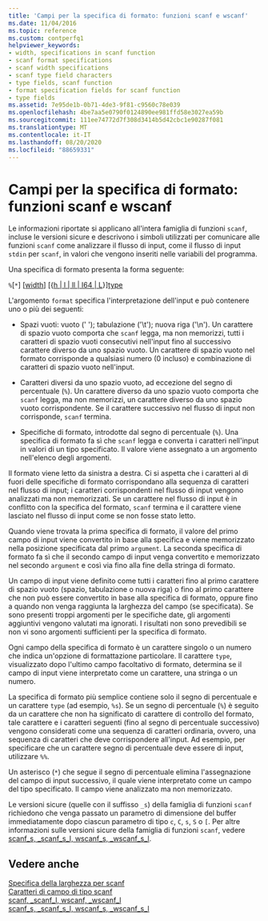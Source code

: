 ```yaml
---
title: 'Campi per la specifica di formato: funzioni scanf e wscanf'
ms.date: 11/04/2016
ms.topic: reference
ms.custom: contperfq1
helpviewer_keywords:
- width, specifications in scanf function
- scanf format specifications
- scanf width specifications
- scanf type field characters
- type fields, scanf function
- format specification fields for scanf function
- type fields
ms.assetid: 7e95de1b-0b71-4de3-9f81-c9560c78e039
ms.openlocfilehash: 4be7aa5e0790f0124890ee981ffd58e3027ea59b
ms.sourcegitcommit: 111ee74772d7f308d3414b5d42cbc1e90287f081
ms.translationtype: MT
ms.contentlocale: it-IT
ms.lasthandoff: 08/20/2020
ms.locfileid: "88659331"
---
```

# <a name="format-specification-fields-scanf-and-wscanf-functions"></a>Campi per la specifica di formato: funzioni scanf e wscanf

Le informazioni riportate si applicano all'intera famiglia di funzioni `scanf`, incluse le versioni sicure e descrivono i simboli utilizzati per comunicare alle funzioni `scanf` come analizzare il flusso di input, come il flusso di input `stdin` per `scanf`, in valori che vengono inseriti nelle variabili del programma.

Una specifica di formato presenta la forma seguente:

`%`[`*`] [[width](../c-runtime-library/scanf-width-specification.md)] [{[h &#124; l &#124; ll &#124; I64 &#124; L](../c-runtime-library/scanf-width-specification.md)}][type](../c-runtime-library/scanf-type-field-characters.md)

L'argomento `format` specifica l'interpretazione dell'input e può contenere uno o più dei seguenti:

- Spazi vuoti: vuoto (' '); tabulazione ('\t'); nuova riga ('\n'). Un carattere di spazio vuoto comporta che `scanf` legga, ma non memorizzi, tutti i caratteri di spazio vuoti consecutivi nell'input fino al successivo carattere diverso da uno spazio vuoto. Un carattere di spazio vuoto nel formato corrisponde a qualsiasi numero (0 incluso) e combinazione di caratteri di spazio vuoto nell'input.

- Caratteri diversi da uno spazio vuoto, ad eccezione del segno di percentuale (`%`). Un carattere diverso da uno spazio vuoto comporta che `scanf` legga, ma non memorizzi, un carattere diverso da uno spazio vuoto corrispondente. Se il carattere successivo nel flusso di input non corrisponde, `scanf` termina.

- Specifiche di formato, introdotte dal segno di percentuale (`%`). Una specifica di formato fa sì che `scanf` legga e converta i caratteri nell'input in valori di un tipo specificato. Il valore viene assegnato a un argomento nell'elenco degli argomenti.

Il formato viene letto da sinistra a destra. Ci si aspetta che i caratteri al di fuori delle specifiche di formato corrispondano alla sequenza di caratteri nel flusso di input; i caratteri corrispondenti nel flusso di input vengono analizzati ma non memorizzati. Se un carattere nel flusso di input è in conflitto con la specifica del formato, `scanf` termina e il carattere viene lasciato nel flusso di input come se non fosse stato letto.

Quando viene trovata la prima specifica di formato, il valore del primo campo di input viene convertito in base alla specifica e viene memorizzato nella posizione specificata dal primo `argument`. La seconda specifica di formato fa sì che il secondo campo di input venga convertito e memorizzato nel secondo `argument` e così via fino alla fine della stringa di formato.

Un campo di input viene definito come tutti i caratteri fino al primo carattere di spazio vuoto (spazio, tabulazione o nuova riga) o fino al primo carattere che non può essere convertito in base alla specifica di formato, oppure fino a quando non venga raggiunta la larghezza del campo (se specificata). Se sono presenti troppi argomenti per le specifiche date, gli argomenti aggiuntivi vengono valutati ma ignorati. I risultati non sono prevedibili se non vi sono argomenti sufficienti per la specifica di formato.

Ogni campo della specifica di formato è un carattere singolo o un numero che indica un'opzione di formattazione particolare. Il carattere `type`, visualizzato dopo l'ultimo campo facoltativo di formato, determina se il campo di input viene interpretato come un carattere, una stringa o un numero.

La specifica di formato più semplice contiene solo il segno di percentuale e un carattere `type` (ad esempio, `%s`). Se un segno di percentuale (`%`) è seguito da un carattere che non ha significato di carattere di controllo del formato, tale carattere e i caratteri seguenti (fino al segno di percentuale successivo) vengono considerati come una sequenza di caratteri ordinaria, ovvero, una sequenza di caratteri che deve corrispondere all'input. Ad esempio, per specificare che un carattere segno di percentuale deve essere di input, utilizzare `%%`.

Un asterisco (`*`) che segue il segno di percentuale elimina l'assegnazione del campo di input successivo, il quale viene interpretato come un campo del tipo specificato. Il campo viene analizzato ma non memorizzato.

Le versioni sicure (quelle con il suffisso `_s`) della famiglia di funzioni `scanf` richiedono che venga passato un parametro di dimensione del buffer immediatamente dopo ciascun parametro di tipo `c`, `C`, `s`, `S` o `[`. Per altre informazioni sulle versioni sicure della famiglia di funzioni `scanf`, vedere [scanf_s, _scanf_s_l, wscanf_s, _wscanf_s_l](../c-runtime-library/reference/scanf-s-scanf-s-l-wscanf-s-wscanf-s-l.md).

## <a name="see-also"></a>Vedere anche

[Specifica della larghezza per scanf](../c-runtime-library/scanf-width-specification.md)<br/>
[Caratteri di campo di tipo scanf](../c-runtime-library/scanf-type-field-characters.md)<br/>
[scanf, _scanf_l, wscanf, _wscanf_l](../c-runtime-library/reference/scanf-scanf-l-wscanf-wscanf-l.md)<br/>
[scanf_s, _scanf_s_l, wscanf_s, _wscanf_s_l](../c-runtime-library/reference/scanf-s-scanf-s-l-wscanf-s-wscanf-s-l.md)
